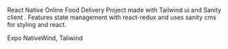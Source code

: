 React Native Online Food Delivery Project made with Tailwind ui and Sanity client .
Features state management with react-redux and uses sanity cms for styling and react.

Expo  NativeWind, Taliwind

